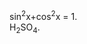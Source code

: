 <!DOCTYPE html>
<html lang="en">
<head>
    <meta charset="UTF-8">
    <meta http-equiv="X-UA-Compatible" content="IE=edge">
    <meta name="viewport" content="width=device-width, initial-scale=1.0">
    <title>Document</title>
</head>
<body>
    sin<sup>2</sup>x+cos<sup>2</sup>x = 1.
    <br>
    H<sub>2</sub>SO<sub>4</sub>.
</body>
</html>
